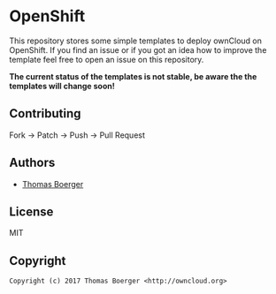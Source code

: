 # OpenShift

This repository stores some simple templates to deploy ownCloud on OpenShift. If
you find an issue or if you got an idea how to improve the template feel free to
open an issue on this repository.

**The current status of the templates is not stable, be aware the the templates
will change soon!**


## Contributing

Fork -> Patch -> Push -> Pull Request


## Authors

* [Thomas Boerger](https://github.com/tboerger)


## License

MIT


## Copyright

```
Copyright (c) 2017 Thomas Boerger <http://owncloud.org>
```
